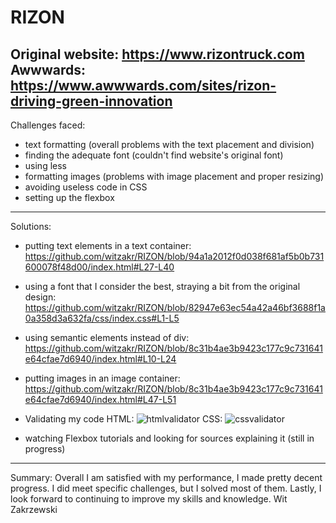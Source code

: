 # RIZON
Original website: https://www.rizontruck.com
Awwwards: https://www.awwwards.com/sites/rizon-driving-green-innovation
-----------------------------------------------------
Challenges faced:
- text formatting (overall problems with the text placement and division)
- finding the adequate font (couldn't find website's original font)
- using less <div> 
- formatting images (problems with image placement and proper resizing)
- avoiding useless code in CSS
- setting up the flexbox
-----------------------------------------------------
Solutions: 
- putting text elements in a text container:
https://github.com/witzakr/RIZON/blob/94a1a2012f0d038f681af5b0b731600078f48d00/index.html#L27-L40
    
- using a font that I consider the best, straying a bit from the original design:
  https://github.com/witzakr/RIZON/blob/82947e63ec54a42a46bf3688f1a0a358d3a632fa/css/index.css#L1-L5

- using semantic elements instead of div:
  https://github.com/witzakr/RIZON/blob/8c31b4ae3b9423c177c9c731641e64cfae7d6940/index.html#L10-L24

- putting images in an image container:
  https://github.com/witzakr/RIZON/blob/8c31b4ae3b9423c177c9c731641e64cfae7d6940/index.html#L47-L51
    
- Validating my code
  HTML: 
![htmlvalidator](https://github.com/witzakr/RIZON/assets/78391782/f962df8d-6b4f-4762-92c1-2d00132993b3)
  CSS:
  ![cssvalidator](https://github.com/witzakr/RIZON/assets/78391782/f5c4b43c-662c-4053-b7b3-f6a8293d2ad1)


- watching Flexbox tutorials and looking for sources explaining it (still in progress)
-----------------------------------------------------
Summary:
Overall I am satisfied with my performance, I made pretty decent progress. I did meet specific challenges, but I solved most of them. Lastly, I look forward to continuing to improve my skills and knowledge.
Wit Zakrzewski
